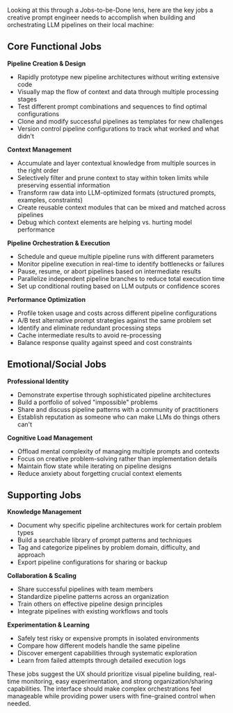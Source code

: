 Looking at this through a Jobs-to-be-Done lens, here are the key jobs a creative prompt engineer needs to accomplish when building and orchestrating LLM pipelines on their local machine:

## Core Functional Jobs

**Pipeline Creation & Design**

- Rapidly prototype new pipeline architectures without writing extensive code
- Visually map the flow of context and data through multiple processing stages
- Test different prompt combinations and sequences to find optimal configurations
- Clone and modify successful pipelines as templates for new challenges
- Version control pipeline configurations to track what worked and what didn't

**Context Management**

- Accumulate and layer contextual knowledge from multiple sources in the right order
- Selectively filter and prune context to stay within token limits while preserving essential information
- Transform raw data into LLM-optimized formats (structured prompts, examples, constraints)
- Create reusable context modules that can be mixed and matched across pipelines
- Debug which context elements are helping vs. hurting model performance

**Pipeline Orchestration & Execution**

- Schedule and queue multiple pipeline runs with different parameters
- Monitor pipeline execution in real-time to identify bottlenecks or failures
- Pause, resume, or abort pipelines based on intermediate results
- Parallelize independent pipeline branches to reduce total execution time
- Set up conditional routing based on LLM outputs or confidence scores

**Performance Optimization**

- Profile token usage and costs across different pipeline configurations
- A/B test alternative prompt strategies against the same problem set
- Identify and eliminate redundant processing steps
- Cache intermediate results to avoid re-processing
- Balance response quality against speed and cost constraints

## Emotional/Social Jobs

**Professional Identity**

- Demonstrate expertise through sophisticated pipeline architectures
- Build a portfolio of solved "impossible" problems
- Share and discuss pipeline patterns with a community of practitioners
- Establish reputation as someone who can make LLMs do things others can't

**Cognitive Load Management**

- Offload mental complexity of managing multiple prompts and contexts
- Focus on creative problem-solving rather than implementation details
- Maintain flow state while iterating on pipeline designs
- Reduce anxiety about forgetting crucial context elements

## Supporting Jobs

**Knowledge Management**

- Document why specific pipeline architectures work for certain problem types
- Build a searchable library of prompt patterns and techniques
- Tag and categorize pipelines by problem domain, difficulty, and approach
- Export pipeline configurations for sharing or backup

**Collaboration & Scaling**

- Share successful pipelines with team members
- Standardize pipeline patterns across an organization
- Train others on effective pipeline design principles
- Integrate pipelines with existing workflows and tools

**Experimentation & Learning**

- Safely test risky or expensive prompts in isolated environments
- Compare how different models handle the same pipeline
- Discover emergent capabilities through systematic exploration
- Learn from failed attempts through detailed execution logs

These jobs suggest the UX should prioritize visual pipeline building, real-time monitoring, easy experimentation, and strong organization/sharing capabilities. The interface should make complex orchestrations feel manageable while providing power users with fine-grained control when needed.

